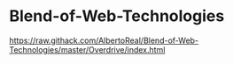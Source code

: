 # Blend-of-Web-Technologies


https://raw.githack.com/AlbertoReal/Blend-of-Web-Technologies/master/Overdrive/index.html
